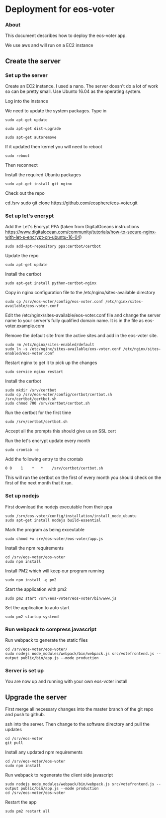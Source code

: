 # Deployment for eos-voter

### About

This document describes how to deploy the eos-voter app.

We use aws and will run on a EC2 instance

## Create the server

### Set up the server

Create an EC2 instance. I used a nano. The server doesn't do a lot of work so can be pretty small.
Use Ubunto 16.04 as the operating system.

Log into the instance

We need to update the system packages. Type in

```
sudo apt-get update

sudo apt-get dist-upgrade

sudo apt-get autoremove
```

If it updated then kernel you will need to reboot

```
sudo reboot
```

Then reconnect

Install the required Ubuntu packages

```
sudo apt-get install git nginx
```

Check out the repo

cd /srv
sudo git clone https://github.com/eosphere/eos-voter.git

### Set up let's encrypt

Add the Let's Encrypt PPA (taken from DigitalOceans instructions https://www.digitalocean.com/community/tutorials/how-to-secure-nginx-with-let-s-encrypt-on-ubuntu-16-04)

```
sudo add-apt-repository ppa:certbot/certbot
```

Update the repo

```
sudo apt-get update
```

Install the certbot

```
sudo apt-get install python-certbot-nginx
```

Copy in nginx configuration file to the /etc/nginx/sites-available directory

```
sudo cp /srv/eos-voter/config/eos-voter.conf /etc/nginx/sites-available/eos-voter.conf
```

Edit the /etc/nginx/sites-available/eos-voter.conf file and change the server name to your server's fully qualified domain name. It is in the file as eos-voter.example.com

Remove the default site from the active sites and add in the eos-voter site.

```
sudo rm /etc/nginx/sites-enabled/default
sudo ln -s /etc/nginx/sites-available/eos-voter.conf /etc/nginx/sites-enabled/eos-voter.conf 
```

Restart nginx to get it to pick up the changes
```
sudo service nginx restart
```

Install the certbot

```
sudo mkdir /srv/certbot
sudo cp /srv/eos-voter/config/certbot/certbot.sh /srv/certbot/certbot.sh
sudo chmod 700 /srv/certbot/certbot.sh
```

Run the certbot for the first time

```
sudo /srv/certbot/certbot.sh
```

Accept all the prompts this should give us an SSL cert

Run the let's encrypt update every month
```
sudo crontab -e
```

Add the following entry to the crontab
```
0 0    1    *   *    /srv/certbot/certbot.sh
```
This will run the certbot on the first of every month you should check on the first of the next month that it ran.

### Set up nodejs

First download the nodejs executable from their ppa

```
sudo /srv/eos-voter/config/installation/install_node_ubuntu
sudo apt-get install nodejs build-essential
```

Mark the program as being exceutable
```
sudo chmod +x srv/eos-voter/eos-voter/app.js 
```

Install the npm requirements

```
cd /srv/eos-voter/eos-voter
sudo npm install
```

Install PM2 which will keep our program running
```
sudo npm install -g pm2
```

Start the application with pm2
```
sudo pm2 start /srv/eos-voter/eos-voter/bin/www.js 
```

Set the application to auto start
```
sudo pm2 startup systemd
```

### Run webpack to compress javascript

Run webpack to generate the static files

```
cd /srv/eos-voter/eos-voter/
sudo nodejs node_modules/webpack/bin/webpack.js src/votefrontend.js --output public/bin/app.js --mode production
```

### Server is set up

You are now up and running with your own eos-voter install

## Upgrade the server

First merge all necessary changes into the master branch of the git repo and push to github.

ssh into the server. Then change to the software directory and pull the updates

```
cd /srv/eos-voter
git pull
```

Install any updated npm requirements

```
cd /srv/eos-voter/eos-voter
sudo npm install
```

Run webpack to regenerate the client side javascript

```
sudo nodejs node_modules/webpack/bin/webpack.js src/votefrontend.js --output public/bin/app.js --mode production
cd /srv/eos-voter/eos-voter
```

Restart the app
```
sudo pm2 restart all
```

